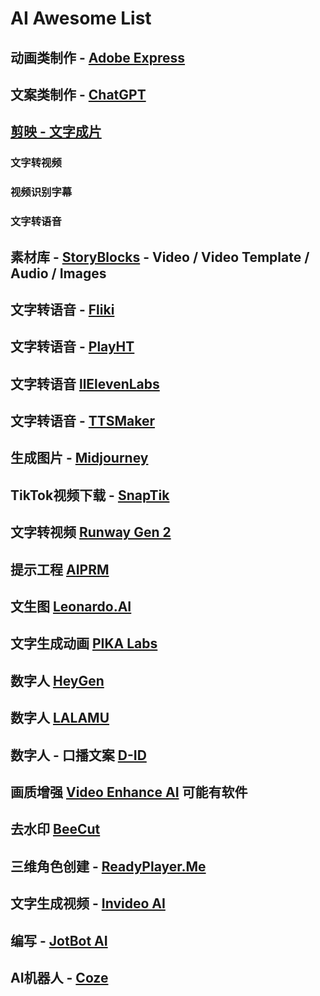 # AI Awesome List

## 动画类制作 - [Adobe Express](https://new.express.adobe.com/)

## 文案类制作 - [ChatGPT](https://chat.openai.com/)

## [剪映 - 文字成片]()

### 文字转视频

### 视频识别字幕

### 文字转语音

## 素材库 - [StoryBlocks](https://www.storyblocks.com/) - Video / Video Template / Audio / Images

## 文字转语音 -  [Fliki](https://fliki.ai/)

## 文字转语音 - [PlayHT](https://play.ht/)

## 文字转语音 [llElevenLabs](https://elevenlabs.io/)

## 文字转语音 - [TTSMaker](https://ttsmaker.com/zh-cn)

## 生成图片 - [Midjourney](https://www.midjourney.com/home)

## TikTok视频下载 - [SnapTik](https://snaptik.app/)

## 文字转视频 [Runway Gen 2](https://research.runwayml.com/gen2)

## 提示工程 [AIPRM](https://www.aiprm.com/)

## 文生图 [Leonardo.AI](https://leonardo.ai/)

## 文字生成动画 [PIKA Labs](https://pika.art/login)

## 数字人 [HeyGen](https://www.heygen.com/)

## 数字人 [LALAMU](https://lalamu.studio/demo/)

## 数字人 - 口播文案 [D-ID](https://www.d-id.com/)

## 画质增强 [Video Enhance AI](https://vmake.ai/video-enhancer) 可能有软件

## 去水印 [BeeCut](https://beecut.com/)

## 三维角色创建 - [ReadyPlayer.Me](https://readyplayer.me/)

## 文字生成视频 - [Invideo AI](https://invideo.io/ai/)

## 编写 - [JotBot AI](https://myjotbot.com/)

## AI机器人 - [Coze](https://www.coze.com/)